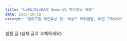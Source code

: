 ```yaml
---
title: "LoRA/QLoRA로 Qwen-VL 파인튜닝 메모"
date: 2025-10-18
excerpt: "멀티모달 파인튜닝 팁: 해상도 커리큘럼, 비전 프라이어"
---
```

샘플 글 (실제 글로 교체하세요).
